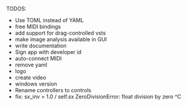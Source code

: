 TODOS:
- Use TOML instead of YAML
- free MIDI bindings
- add support for drag-controlled vsts
- make image analysis available in GUI
- write documentation
- Sign app with developer id
- auto-connect MIDI
- remove yaml
- logo
- create video
- windows version 
- Rename controllers to controls
- fix:     sx_inv = 1.0 / self.sx
    ZeroDivisionError: float division by zero
    ^C

